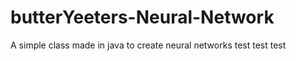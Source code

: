 # butterYeeters-Neural-Network
A simple class made in java to create neural networks
test
test
test
